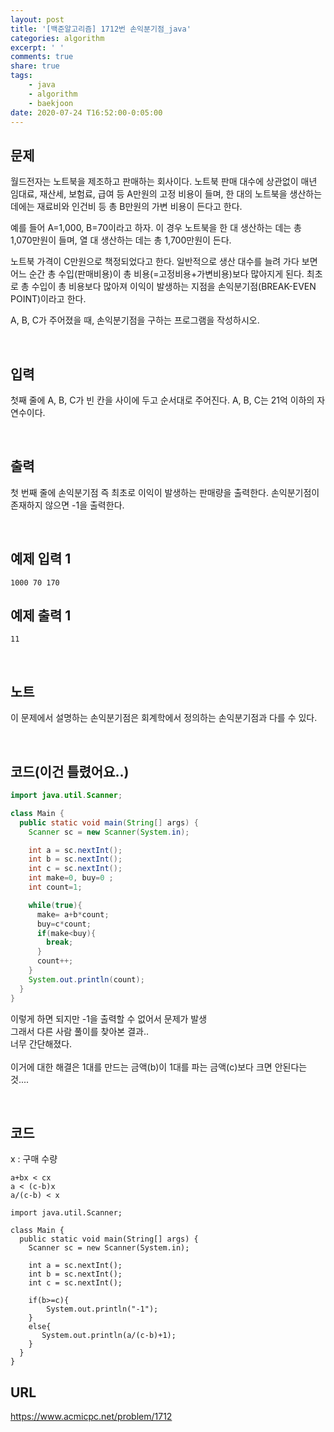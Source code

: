 ```yaml
---
layout: post
title: '[백준알고리즘] 1712번 손익분기점_java'
categories: algorithm
excerpt: ' '
comments: true
share: true
tags:
    - java
    - algorithm
    - baekjoon
date: 2020-07-24 T16:52:00-0:05:00
---
```


## 문제

월드전자는 노트북을 제조하고 판매하는 회사이다. 노트북 판매 대수에 상관없이 매년 임대료, 재산세, 보험료, 급여 등 A만원의 고정 비용이 들며, 한 대의 노트북을 생산하는 데에는 재료비와 인건비 등 총 B만원의 가변 비용이 든다고 한다.

예를 들어 A=1,000, B=70이라고 하자. 이 경우 노트북을 한 대 생산하는 데는 총 1,070만원이 들며, 열 대 생산하는 데는 총 1,700만원이 든다.

노트북 가격이 C만원으로 책정되었다고 한다. 일반적으로 생산 대수를 늘려 가다 보면 어느 순간 총 수입(판매비용)이 총 비용(=고정비용+가변비용)보다 많아지게 된다. 최초로 총 수입이 총 비용보다 많아져 이익이 발생하는 지점을 손익분기점(BREAK-EVEN POINT)이라고 한다.

A, B, C가 주어졌을 때, 손익분기점을 구하는 프로그램을 작성하시오.

​

## 입력

첫째 줄에 A, B, C가 빈 칸을 사이에 두고 순서대로 주어진다. A, B, C는 21억 이하의 자연수이다.

​

## 출력

첫 번째 줄에 손익분기점 즉 최초로 이익이 발생하는 판매량을 출력한다. 손익분기점이 존재하지 않으면 -1을 출력한다.

​

## 예제 입력 1

```
1000 70 170
```

## 예제 출력 1

```
11
```

​

## 노트

이 문제에서 설명하는 손익분기점은 회계학에서 정의하는 손익분기점과 다를 수 있다.

​

## 코드(이건 틀렸어요..)

```java
import java.util.Scanner;

class Main {
  public static void main(String[] args) {
    Scanner sc = new Scanner(System.in);

    int a = sc.nextInt();
    int b = sc.nextInt();
    int c = sc.nextInt();
    int make=0, buy=0 ;
    int count=1;

    while(true){
      make= a+b*count;
      buy=c*count;
      if(make<buy){
        break;
      }
      count++;
    }
    System.out.println(count);
  }
}
```

이렇게 하면 되지만 -1을 출력할 수 없어서 문제가 발생<br/>
그래서 다른 사람 풀이를 찾아본 결과..<br/>
너무 간단해졌다.<br/><br/>
이거에 대한 해결은 1대를 만드는 금액(b)이 1대를 파는 금액(c)보다 크면 안된다는 것....

​

## 코드

x : 구매 수량

```
a+bx < cx
a < (c-b)x
a/(c-b) < x
```

```
import java.util.Scanner;

class Main {
  public static void main(String[] args) {
    Scanner sc = new Scanner(System.in);

    int a = sc.nextInt();
    int b = sc.nextInt();
    int c = sc.nextInt();

    if(b>=c){
        System.out.println("-1");
    }
    else{
       System.out.println(a/(c-b)+1);
    }
  }
}
```

## URL

https://www.acmicpc.net/problem/1712
